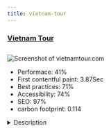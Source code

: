 ```yaml
---
title: vietnam-tour
---
```


<div style="height: 3rem">
  <a href="https://vietnamtour.com"><h3>Vietnam Tour</h3></a>
</div>
<img loading="lazy" src="/images/thumbs/vietnamtour.com.jpg" alt="Screenshot of vietnamtour.com" />
<ul>
  <li>Performace: 41%</li>
  <li>
    First contentful paint:
    3.87Sec
  </li>
  <li>Best practices: 71%</li>
  <li>Accessibility: 74%</li>
  <li>SEO: 97%</li>
  <li>carbon footprint: 0.114</li>
</ul>
<details>
  <summary>Description</summary>
  <p>Xin Chao!
At Vietnam Tour our mission is to provide an authentic travel experience that intimately connects you to the cultures of Southeast Asia.

From the big picture to the tiniest detail, our experts, English-speaking guides share the Indochina of the people, making you a special guest on a one-of-a-kind vacation you will never forget. Our hardworking and hospitable staff are dedicated to crafting an authentic travel experience that takes you into the heart of Indochina. Operating throughout Southeast Asia, with offices in four countries, Vietnam Tour is the choice for premier international clientele. We offer private tours at affordable prices and invite you to work with our expert travel consultants to customize the dream vacation that accommodates your schedule, budget and personal interests. Join us and share in the magic and mystery of Vietnam and Indochina.This is latest version of my developed sites base on Joomla 3.x
All of components are base on Joomla 3.x with com_content, com_contact and 3 other private components</p>
</details>

